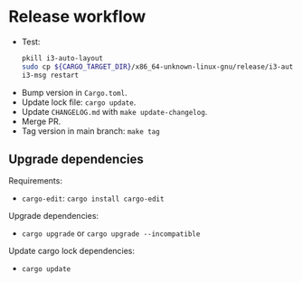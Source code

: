 # Release workflow

- Test:
  ```bash
  pkill i3-auto-layout
  sudo cp ${CARGO_TARGET_DIR}/x86_64-unknown-linux-gnu/release/i3-auto-layout /usr/local/bin/i3-auto-layout
  i3-msg restart
  ```
- Bump version in `Cargo.toml`.
- Update lock file: `cargo update`.
- Update `CHANGELOG.md` with `make update-changelog`.
- Merge PR.
- Tag version in main branch: `make tag`

## Upgrade dependencies

Requirements:

- `cargo-edit`: `cargo install cargo-edit`

Upgrade dependencies:

- `cargo upgrade` or `cargo upgrade --incompatible`

Update cargo lock dependencies:

- `cargo update`
